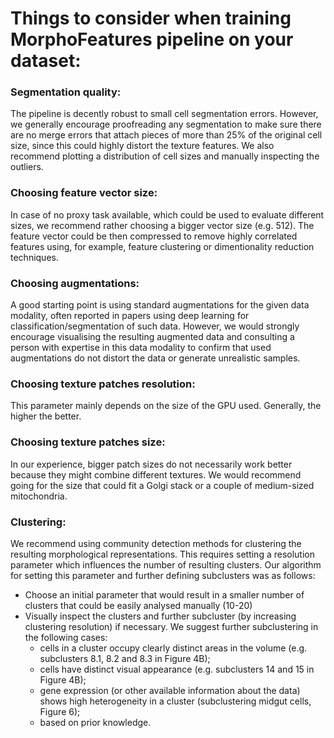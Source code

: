 # Things to consider when training MorphoFeatures pipeline on your dataset:

### Segmentation quality:
The pipeline is decently robust to small cell segmentation errors. However, we generally encourage proofreading any segmentation to make sure there are no merge errors that attach pieces of more than 25% of the original cell size, since this could highly distort the texture features. We also recommend plotting a distribution of cell sizes and manually inspecting the outliers.

### Choosing feature vector size:
In case of no proxy task available, which could be used to evaluate different sizes, we recommend rather choosing a bigger vector size (e.g. 512).
The feature vector could be then compressed to remove highly correlated features using, for example, feature clustering or dimentionality reduction techniques.

### Choosing augmentations:
A good starting point is using standard augmentations for the given data modality, often reported in papers using deep learning for classification/segmentation of such data. However, we would strongly encourage visualising the resulting augmented data and consulting a person with expertise in this data modality to confirm that used augmentations do not distort the data or generate unrealistic samples.

### Choosing texture patches resolution:
This parameter mainly depends on the size of the GPU used. Generally, the higher the better.

### Choosing texture patches size:
In our experience, bigger patch sizes do not necessarily work better because they might combine different textures. We would recommend going for the size that could fit a Golgi stack or a couple of medium-sized mitochondria.

### Clustering:
We recommend using community detection methods for clustering the resulting morphological representations. This requires setting a resolution parameter which influences the number of resulting clusters. Our algorithm for setting this parameter and further defining subclusters was as follows:
- Choose an initial parameter that would result in a smaller number of clusters that could be easily analysed manually (10-20)
- Visually inspect the clusters and further subcluster (by increasing clustering resolution) if necessary. We suggest further subclustering in the following cases:
    - cells in a cluster occupy clearly distinct areas in the volume (e.g. subclusters 8.1, 8.2 and 8.3 in Figure 4B);
    - cells have distinct visual appearance (e.g. subclusters 14 and 15 in Figure 4B);
    - gene expression (or other available information about the data) shows high heterogeneity in a cluster (subclustering midgut cells, Figure 6);
    - based on prior knowledge.

